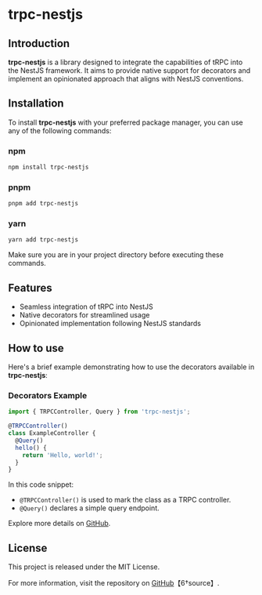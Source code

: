 # trpc-nestjs

## Introduction
**trpc-nestjs** is a library designed to integrate the capabilities of tRPC into the NestJS framework. It aims to provide native support for decorators and implement an opinionated approach that aligns with NestJS conventions.

## Installation
To install **trpc-nestjs** with your preferred package manager, you can use any of the following commands:

### npm
```bash
npm install trpc-nestjs
```

### pnpm
```bash
pnpm add trpc-nestjs
```

### yarn
```bash
yarn add trpc-nestjs
```

Make sure you are in your project directory before executing these commands.

## Features
- Seamless integration of tRPC into NestJS
- Native decorators for streamlined usage
- Opinionated implementation following NestJS standards


## How to use
Here's a brief example demonstrating how to use the decorators available in **trpc-nestjs**:

### Decorators Example

```typescript
import { TRPCController, Query } from 'trpc-nestjs';

@TRPCController()
class ExampleController {
  @Query()
  hello() {
    return 'Hello, world!';
  }
}
```

In this code snippet:
- `@TRPCController()` is used to mark the class as a TRPC controller.
- `@Query()` declares a simple query endpoint.

Explore more details on [GitHub](https://github.com/KevinEdry/nestjs-trpc/tree/main/packages/nestjs-trpc/lib/decorators).

## License
This project is released under the MIT License.

For more information, visit the repository on [GitHub](https://github.com/KevinEdry/trpc-nestjs)【6†source】.
